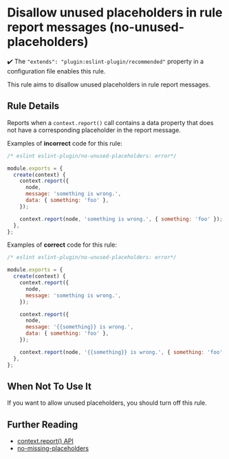# Disallow unused placeholders in rule report messages (no-unused-placeholders)

✔️ The `"extends": "plugin:eslint-plugin/recommended"` property in a configuration file enables this rule.

This rule aims to disallow unused placeholders in rule report messages.

## Rule Details

Reports when a `context.report()` call contains a data property that does not have a corresponding placeholder in the report message.

Examples of **incorrect** code for this rule:

```js
/* eslint eslint-plugin/no-unused-placeholders: error*/

module.exports = {
  create(context) {
    context.report({
      node,
      message: 'something is wrong.',
      data: { something: 'foo' },
    });

    context.report(node, 'something is wrong.', { something: 'foo' });
  },
};
```

Examples of **correct** code for this rule:

```js
/* eslint eslint-plugin/no-unused-placeholders: error*/

module.exports = {
  create(context) {
    context.report({
      node,
      message: 'something is wrong.',
    });

    context.report({
      node,
      message: '{{something}} is wrong.',
      data: { something: 'foo' },
    });

    context.report(node, '{{something}} is wrong.', { something: 'foo' });
  },
};
```

## When Not To Use It

If you want to allow unused placeholders, you should turn off this rule.

## Further Reading

* [context.report() API](http://eslint.org/docs/developer-guide/working-with-rules#contextreport)
* [no-missing-placeholders](https://github.com/eslint-community/eslint-plugin-eslint-plugin/blob/master/docs/rules/no-missing-placeholders.md)
